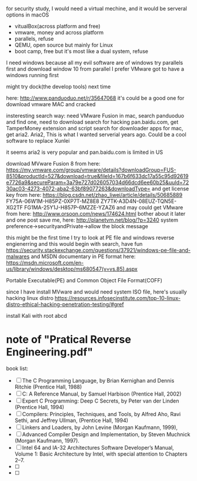 for security study, I would need a virtual mechine, and it would be serveral options in macOS
- vitualBox(across platform and free)
- vmware, money and across platform
- parallels, refuse
- QEMU, open source but mainly for Linux
- boot camp, free but it's most like a dual system, refuse

I need windows because all my evil software are of windows
try parallels first and download window 10 from parallel
I prefer VMware
got to have a windows running first



might try dock(the develop tools) next time

here: http://www.panduoduo.net/r/35647068
it's could be a good one for download vmware MAC and cracked

insteresting search way:
need VMware Fusion in mac,
search panduoduo and find one, need to download
search for hacking pan.baidu.com, get TamperMoney extension and script
search for downloader apps for mac, get aria2.
Aria2, This is what I wanted serverial years ago. Could be a cool software to replace Xunlei

it seems aria2 is very popular and pan.baidu.com is limited in US

download MVware Fusion 8 from here: https://my.vmware.com/group/vmware/details?downloadGroup=FUS-8510&productId=527&download=true&fileId=167b6f633dc17a55c95d92619e7726a9&secureParam=3a79e727d026057034d66dcd6ee60b25&uuId=7230ac03-4273-4072-aba2-63bf89077263&downloadType=
and get license key from here: https://blog.csdn.net/zhao_liwei/article/details/50685889
FY75A-06W1M-H85PZ-0XP7T-MZ8E8
ZY7TK-A3D4N-08EUZ-TQN5E-XG2TF
FG1MA-25Y1J-H857P-6MZZE-YZAZ6
and may could get VMware from here: http://www.orsoon.com/news/174624.html
bother about it later
and one post save me, here: http://planetvm.net/blog/?p=3240
system preference->securityandPrivate->allow the block message



this might be the first time I try to look at PE file and windows reverse engienerring
and this would begin with search, have fun
https://security.stackexchange.com/questions/37921/windows-pe-file-and-malwares
and MSDN documentary in PE format
here: https://msdn.microsoft.com/en-us/library/windows/desktop/ms680547(v=vs.85).aspx

Portable Executable(PE) and Common Object File Format(COFF)

since I have install MVware and would need system ISO file, here's usually hacking linux distro
https://resources.infosecinstitute.com/top-10-linux-distro-ethical-hacking-penetration-testing/#gref

install Kali with root abcd

# note of "Pratical Reverse Engineering.pdf"
book list:
- [ ] The C Programming Language, by Brian Kernighan and Dennis Ritchie (Prentice Hall, 1988)
- [ ] C: A Reference Manual, by Samuel Harbison (Prentice Hall, 2002)
- [ ] Expert C Programming: Deep C Secrets, by Peter van der Linden (Prentice Hall, 1994)
- [ ] Compilers: Principles, Techniques, and Tools, by Alfred Aho, Ravi Sethi, and Jeffrey Ullman, (Prentice Hall, 1994)
- [ ] Linkers and Loaders, by John Levine (Morgan Kaufmann, 1999),
- [ ] Advanced Compiler Design and Implementation, by Steven Muchnick (Morgan Kaufmann, 1997).
- [ ] Intel 64 and IA-32 Architectures Software Developer’s Manual, Volume 1: Basic Architecture by Intel, with special attention to Chapters 2–7.
- [ ]
- [ ]
